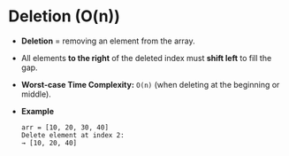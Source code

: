 # Deletion (O(n))

- **Deletion** = removing an element from the array.
- All elements **to the right** of the deleted index must **shift left** to fill the gap.
- **Worst-case Time Complexity:** `O(n)` (when deleting at the beginning or middle).

- **Example**
  ```text
  arr = [10, 20, 30, 40]
  Delete element at index 2:
  → [10, 20, 40]
  ```
